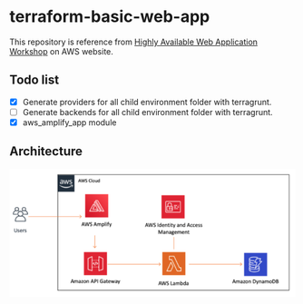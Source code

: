 # terraform-basic-web-app
This repository is reference from [Highly Available Web Application Workshop](https://ha-webapp.workshop.aws/introduction.html) on AWS website.

## Todo list
- [x] Generate providers for all child environment folder with terragrunt.
- [ ] Generate backends for all child environment folder with terragrunt.
- [x] aws_amplify_app module
## Architecture
![](./architecture.png)